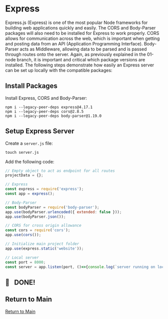# Express
Express.js (Express) is one of the most popular Node frameworks for building web applications quickly and easily. The CORS and Body-Parser packages will also need to be installed for Express to work properly. CORS allows for communication across the web, which is important when getting and posting data from an API (Application Programming Interface). Body-Parser acts as Middleware, allowing data to be parsed and is passed through routes onto the server. Again, as previously explained in the 01-node branch, it is important and critical which package versions are installed. The following steps demonstrate how easily an Express server can be set up locally with the compatible packages:

## Install Packages
Install Express, CORS and Body-Parser:
```
npm i --legacy-peer-deps express@4.17.1
npm i --legacy-peer-deps cors@2.8.5
npm i --legacy-peer-deps body-parser@1.19.0
```

## Setup Express Server
Create a `server.js` file:
```
touch server.js
```

Add the following code:
```js
// Empty object to act as endpoint for all routes
projectData = {};

// Express
const express = require('express');
const app = express();

// Body-Parser
const bodyParser = require('body-parser');
app.use(bodyParser.urlencoded({ extended: false }));
app.use(bodyParser.json());

// CORS for cross origin allowance
const cors = require('cors');
app.use(cors());

// Initialize main project folder
app.use(express.static('website'));

// Local server
const port = 8000;
const server = app.listen(port, ()=>{console.log(`server running on localhost ${port}`)});
```

## :raised_hands: &nbsp; DONE!

## Return to Main
[Return to Main](https://github.com/michihodges/webpack-basics)
